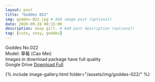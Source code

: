 ```yaml
---
layout: post
title: "Goddes 022"
img: goddes-022.jpg # Add image post (optional)
date: 2020-09-28 08:15:00
description: Sexy girl. # Add post description (optional)
tag: [cute, sexy, goddes]
---
```

Goddes No.022  
Model: 草莓 (Cao Mei)                         
Images in download package have full quality                    
Google Drive [Download Full](http://gestyy.com/eeXVBO)

{% include image-gallery.html folder="/assets/img/goddes-022/" %}
